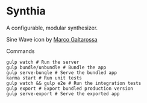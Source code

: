 Synthia
=======

A configurable, modular synthesizer.

Sine Wave icon by [Marco Galtarossa](https://thenounproject.com/term/sine-wave/385866/)

Commands

```
gulp watch # Run the server
gulp bundle/unbundle # Bundle the app
gulp serve-bungle # Serve the bundled app
karma start # Run unit tests
gulp watch && gulp e2e # Run the integration tests
gulp export # Export bundled production version
gulp serve-export # Serve the exported app
```
